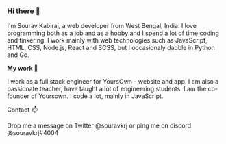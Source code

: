 ### Hi there 👋

I'm Sourav Kabiraj, a web developer from West Bengal, India. I love programming both as a job and as a hobby and I spend a lot of time coding and tinkering. I work mainly with web technologies such as JavaScript, HTML, CSS, Node.js, React and SCSS, but I occasionaly dabble in Python and Go.

<b>My work 🔭</b>

I work as a full stack engineer for YoursOwn - website and app.
I am also a passionate teacher, have taught a lot of engineering students.
I am the co-founder of Yoursown.
I code a lot, mainly in JavaScript.

Contact 📫

Drop me a message on Twitter @souravkrj or ping me on discord @souravkrj#4004
